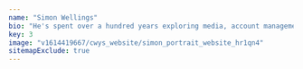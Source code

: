```yaml
---
name: "Simon Wellings"
bio: "He's spent over a hundred years exploring media, account management and creative departments in the UK and Australia. He's walked a few miles in client shoes, launching theatre, TV and tech projects. Simon asks lots of questions and has lots of ideas, which is great when you’re trying to solve a problem but not so much when you’re trying to sleep."
key: 3
image: "v1614419667/cwys_website/simon_portrait_website_hr1qn4"
sitemapExclude: true
---
```


